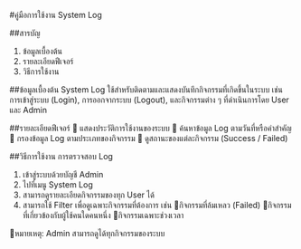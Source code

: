 #คู่มือการใช้งาน System Log

##สารบัญ
1. ข้อมูลเบื้องต้น
2. รายละเอียดฟีเจอร์
3. วิธีการใช้งาน

##ข้อมูลเบื้องต้น
System Log ใช้สำหรับติดตามและแสดงบันทึกกิจกรรมที่เกิดขึ้นในระบบ เช่น การเข้าสู่ระบบ (Login), การออกจากระบบ (Logout), และกิจกรรมต่าง ๆ ที่ดำเนินการโดย User และ Admin

##รายละเอียดฟีเจอร์
🔹 แสดงประวัติการใช้งานของระบบ
🔹 ค้นหาข้อมูล Log ตามวันที่หรือคำสำคัญ
🔹 กรองข้อมูล Log ตามประเภทของกิจกรรม
🔹 ดูสถานะของแต่ละกิจกรรม (Success / Failed)

##วิธีการใช้งาน
การตรวจสอบ Log
1. เข้าสู่ระบบด้วยบัญชี Admin
2. ไปที่เมนู System Log
3. สามารถดูรายละเอียดกิจกรรมของทุก User ได้
4. สามารถใช้ Filter เพื่อดูเฉพาะกิจกรรมที่ต้องการ เช่น
   🔹กิจกรรมที่ล้มเหลว (Failed)
   🔹กิจกรรมที่เกี่ยวข้องกับผู้ใช้คนใดคนหนึ่ง
   🔹กิจกรรมเฉพาะช่วงเวลา

📌หมายเหตุ: Admin สามารถดูได้ทุกกิจกรรมของระบบ





